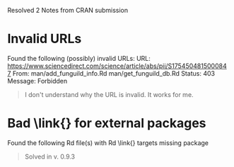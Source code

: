Resolved 2 Notes from CRAN submission


# Invalid URLs

Found the following (possibly) invalid URLs:
  URL: https://www.sciencedirect.com/science/article/abs/pii/S1754504815000847
    From: man/add_funguild_info.Rd
          man/get_funguild_db.Rd
    Status: 403
    Message: Forbidden

> I don't understand why the URL is invalid. It works for me.


# Bad \link{} for external packages

Found the following Rd file(s) with Rd \link{} targets missing package

> Solved in v. 0.9.3
